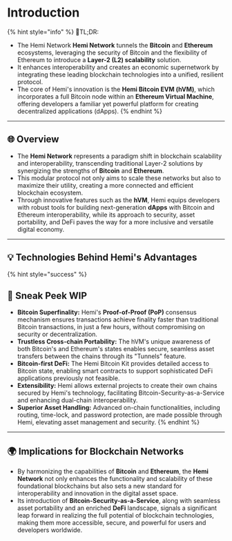 # Introduction

{% hint style="info" %}
📜TL;DR:

* The Hemi Network **Hemi Network** tunnels the **Bitcoin** and **Ethereum** ecosystems, leveraging the security of Bitcoin and the flexibility of Ethereum to introduce a **Layer-2 (L2) scalability** solution.
* It enhances interoperability and creates an economic supernetwork by integrating these leading blockchain technologies into a unified, resilient protocol.
* The core of Hemi's innovation is the **Hemi Bitcoin EVM (hVM)**, which incorporates a full Bitcoin node within an **Ethereum Virtual Machine**, offering developers a familiar yet powerful platform for creating decentralized applications (dApps).
{% endhint %}

***

## 🌐 Overview

* The **Hemi Network** represents a paradigm shift in blockchain scalability and interoperability, transcending traditional Layer-2 solutions by synergizing the strengths of **Bitcoin** and **Ethereum**.
* This modular protocol not only aims to scale these networks but also to maximize their utility, creating a more connected and efficient blockchain ecosystem.
* Through innovative features such as the **hVM**, Hemi equips developers with robust tools for building next-generation **dApps** with Bitcoin and Ethereum interoperability, while its approach to security, asset portability, and DeFi paves the way for a more inclusive and versatile digital economy.

***

## 💡 Technologies Behind Hemi's Advantages

{% hint style="success" %}
## 👀 Sneak Peek WIP

* **Bitcoin Superfinality:** Hemi's **Proof-of-Proof (PoP)** consensus mechanism ensures transactions achieve finality faster than traditional Bitcoin transactions, in just a few hours, without compromising on security or decentralization.
* **Trustless Cross-chain Portability:** The hVM's unique awareness of both Bitcoin's and Ethereum's states enables secure, seamless asset transfers between the chains through its "Tunnels" feature.
* **Bitcoin-first DeFi:** The Hemi Bitcoin Kit provides detailed access to Bitcoin state, enabling smart contracts to support sophisticated DeFi applications previously not feasible.
* **Extensibility:** Hemi allows external projects to create their own chains secured by Hemi's technology, facilitating Bitcoin-Security-as-a-Service and enhancing dual-chain interoperability.
* **Superior Asset Handling:** Advanced on-chain functionalities, including routing, time-lock, and password protection, are made possible through Hemi, elevating asset management and security.
{% endhint %}

***

## 🌍 Implications for Blockchain Networks

* By harmonizing the capabilities of **Bitcoin** and **Ethereum**, the **Hemi Network** not only enhances the functionality and scalability of these foundational blockchains but also sets a new standard for interoperability and innovation in the digital asset space.
* Its introduction of **Bitcoin-Security-as-a-Service**, along with seamless asset portability and an enriched **DeFi** landscape, signals a significant leap forward in realizing the full potential of blockchain technologies, making them more accessible, secure, and powerful for users and developers worldwide.
